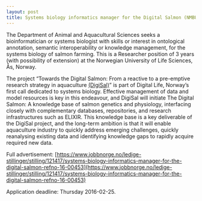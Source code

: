 ```yaml
---
layout: post
title: Systems biology informatics manager for the Digital Salmon (NMBU, Ås, Norway)
---
```


The Department of Animal and Aquacultural Sciences seeks a bioinformatician or systems biologist with skills or interest in ontological annotation, 
semantic interoperability or knowledge management, for the systems biology of salmon farming. 
This is a Researcher position of 3 years (with possibility of extension) at the Norwegian University of Life Sciences, Ås, Norway.

The project “Towards the Digital Salmon: From a reactive to a pre-emptive research strategy in aquaculture [(DigiSal)](https://www.nmbu.no/om/fakulteter/vetbio/institutter/iha/forskning/prosjekter/node/24555)” 
is part of Digital Life, Norway’s first call dedicated to systems biology. 
Effective management of data and model resources is key in this endeavour, and DigiSal will initiate The Digital Salmon: A knowledge base of salmon genetics and physiology, interfacing closely with complementary databases, repositories, and research infrastructures such as ELIXIR. This knowledge base is a key deliverable of the DigiSal project, and the long-term ambition is that it will enable aquaculture industry to quickly address emerging challenges, quickly reanalysing existing data and identifying knowledge gaps to rapidly acquire required new data.

Full advertisement: [https://www.jobbnorge.no/ledige-stillinger/stilling/121417/systems-biology-informatics-manager-for-the-digital-salmon-refno-16-00453](https://www.jobbnorge.no/ledige-stillinger/stilling/121417/systems-biology-informatics-manager-for-the-digital-salmon-refno-16-00453)

Application deadline: Thursday 2016-02-25.